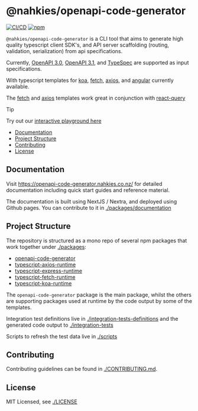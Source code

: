 # @nahkies/openapi-code-generator

[![CI/CD](https://github.com/mnahkies/openapi-code-generator/actions/workflows/ci.yml/badge.svg)](https://github.com/mnahkies/openapi-code-generator/actions?query=branch%3Amain+event%3Apush)
[![npm](https://img.shields.io/npm/v/@nahkies/openapi-code-generator.svg)](https://www.npmjs.com/package/@nahkies/openapi-code-generator)

`@nahkies/openapi-code-generator` is a CLI tool that aims to generate high quality typescript client SDK's,
and API server scaffolding (routing, validation, serialization) from api specifications.

Currently, [OpenAPI 3.0](https://swagger.io/specification/v3), [OpenAPI 3.1](https://swagger.io/specification/),
and [TypeSpec](https://typespec.io/) are supported as input specifications.

With typescript templates for [koa](https://openapi-code-generator.nahkies.co.nz/guides/server-templates/typescript-koa), [fetch](https://openapi-code-generator.nahkies.co.nz/guides/client-templates/typescript-fetch), [axios](https://openapi-code-generator.nahkies.co.nz/guides/client-templates/typescript-axios), and [angular](https://openapi-code-generator.nahkies.co.nz/guides/client-templates/typescript-angular) currently available.

The [fetch](https://openapi-code-generator.nahkies.co.nz/guides/client-templates/typescript-fetch) and [axios](https://openapi-code-generator.nahkies.co.nz/guides/client-templates/typescript-axios) templates work great in conjunction with [react-query](https://tanstack.com/query/latest)

> [!TIP]
> Try out our [interactive playground here](https://openapi-code-generator.nahkies.co.nz/playground)

<!-- toc -->

- [Documentation](#documentation)
- [Project Structure](#project-structure)
- [Contributing](#contributing)
- [License](#license)

<!-- tocstop -->

## Documentation

Visit https://openapi-code-generator.nahkies.co.nz/ for detailed documentation including
quick start guides and reference material.

The documentation is built using NextJS / Nextra, and deployed using Github pages.
You can contribute to it in [./packages/documentation](./packages/documentation)

## Project Structure

The repository is structured as a mono repo of several npm packages that work together under [./packages](./packages):

- [openapi-code-generator](./packages/openapi-code-generator)
- [typescript-axios-runtime](./packages/typescript-axios-runtime)
- [typescript-express-runtime](./packages/typescript-express-runtime)
- [typescript-fetch-runtime](./packages/typescript-fetch-runtime)
- [typescript-koa-runtime](./packages/typescript-koa-runtime)

The `openapi-code-generator` package is the main package, whilst the others are supporting packages used at runtime by
the code output by some of the templates.

Integration test definitions live in [./integration-tests-definitions](./integration-tests-definitions) and the generated
code output to [./integration-tests](./integration-tests)

Scripts to refresh the test data live in [./scripts](./scripts)

## Contributing

Contributing guidelines can be found in [./CONTRIBUTING.md](./CONTRIBUTING.md).

## License

MIT Licensed, see [./LICENSE](./LICENSE)
